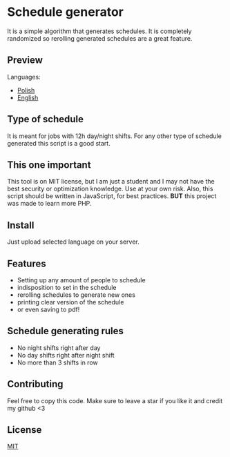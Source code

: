 # Schedule generator
It is a simple algorithm that generates schedules. It is completely randomized so rerolling generated schedules are a great feature.

## Preview
Languages:
* [Polish](https://schedule.yellowsink.pl/)
* [English](https://schedule.yellowsink.pl/en/)

## Type of schedule

It is meant for jobs with 12h day/night shifts. For any other type of schedule generated this script is a good start.

## This one important

This tool is on MIT license, but I am just a student and I may not have the best security or optimization knowledge. Use at your own risk. Also, this script should be written in JavaScript, for best practices. <b>BUT</b> this project was made to learn more PHP.

## Install

Just upload selected language on your server.

## Features

* Setting up any amount of people to schedule
* indisposition to set in the schedule
* rerolling schedules to generate new ones
* printing clear version of the schedule
* or even saving to pdf!

## Schedule generating rules

* No night shifts right after day
* No day shifts right after night shift
* No more than 3 shifts in row

## Contributing

Feel free to copy this code. Make sure to leave a star if you like it and credit my github <3

## License
[MIT](https://choosealicense.com/licenses/mit/)
